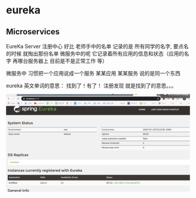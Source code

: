 # eureka

## **Microservices**

EureKa Server 
注册中心 好比 老师手中的名单 记录的是 所有同学的名字, 要点名的时候 就掏出那份名单
微服务中的呢 它记录着所有应用的信息和状态（应用的名字 再哪台服务器上 目前是不是正常工作 等）

微服务中 习惯把一个应用说成一个服务 某某应用 某某服务 说的是同一个东西

eureka 英文单词的意思： 找到了！有了！   注册发现 就是找到了的意思。。。


![eureka register](https://github.com/Francis11h/eureka/blob/master/img-storage/1.png)
